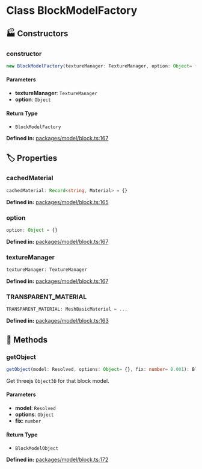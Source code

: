 # Class BlockModelFactory

## 🏭 Constructors

### constructor

```ts
new BlockModelFactory(textureManager: TextureManager, option: Object= {}): BlockModelFactory
```
#### Parameters

- **textureManager**: `TextureManager`
- **option**: `Object`
#### Return Type

- `BlockModelFactory`

<p style="font-size: 14px; color: var(--vp-c-text-2)">
<strong>Defined in:</strong> <a href="https://github.com/voxelum/minecraft-launcher-core-node/blob/master/packages/model/block.ts#L167" target="_blank" rel="noreferrer">packages/model/block.ts:167</a>
</p>


## 🏷️ Properties

### cachedMaterial <Badge type="danger" text="private" />

```ts
cachedMaterial: Record<string, Material> = {}
```
<p style="font-size: 14px; color: var(--vp-c-text-2)">
<strong>Defined in:</strong> <a href="https://github.com/voxelum/minecraft-launcher-core-node/blob/master/packages/model/block.ts#L165" target="_blank" rel="noreferrer">packages/model/block.ts:165</a>
</p>


### option <Badge type="tip" text="readonly" />

```ts
option: Object = {}
```
<p style="font-size: 14px; color: var(--vp-c-text-2)">
<strong>Defined in:</strong> <a href="https://github.com/voxelum/minecraft-launcher-core-node/blob/master/packages/model/block.ts#L167" target="_blank" rel="noreferrer">packages/model/block.ts:167</a>
</p>


### textureManager <Badge type="tip" text="readonly" />

```ts
textureManager: TextureManager
```
<p style="font-size: 14px; color: var(--vp-c-text-2)">
<strong>Defined in:</strong> <a href="https://github.com/voxelum/minecraft-launcher-core-node/blob/master/packages/model/block.ts#L167" target="_blank" rel="noreferrer">packages/model/block.ts:167</a>
</p>


### TRANSPARENT_MATERIAL <Badge type="warning" text="static" />

```ts
TRANSPARENT_MATERIAL: MeshBasicMaterial = ...
```
<p style="font-size: 14px; color: var(--vp-c-text-2)">
<strong>Defined in:</strong> <a href="https://github.com/voxelum/minecraft-launcher-core-node/blob/master/packages/model/block.ts#L163" target="_blank" rel="noreferrer">packages/model/block.ts:163</a>
</p>


## 🔧 Methods

### getObject

```ts
getObject(model: Resolved, options: Object= {}, fix: number= 0.001): BlockModelObject
```
Get threejs ``Object3D`` for that block model.
#### Parameters

- **model**: `Resolved`
- **options**: `Object`
- **fix**: `number`
#### Return Type

- `BlockModelObject`

<p style="font-size: 14px; color: var(--vp-c-text-2)">
<strong>Defined in:</strong> <a href="https://github.com/voxelum/minecraft-launcher-core-node/blob/master/packages/model/block.ts#L172" target="_blank" rel="noreferrer">packages/model/block.ts:172</a>
</p>


